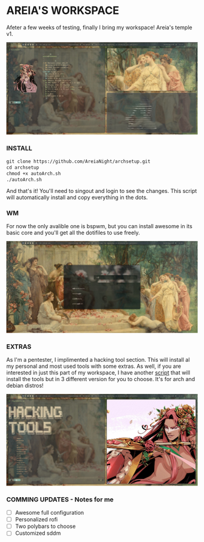 # AREIA'S WORKSPACE

Afeter a few weeks of testing, finally I bring my workspace! Areia's temple v1.

![ ](screnshots\pic1.jpg)

### INSTALL

```
git clone https://github.com/AreiaNight/archsetup.git
cd archsetup
chmod +x autoArch.sh 
./autoArch.sh

```
And that's it! You'll need to singout and login to see the changes. This script will automatically install and copy everything in the dots.

### WM

For now the only avalible one is bspwm, but you can install awesome in its basic core and you'll get all the dotifiles to use freely. 

![ ](screnshots\rofi.jpg)

### EXTRAS

As I'm a pentester, I implimented a hacking tool section. This will install al my personal and most used tools with some extras. As well, if you are interested in just this part of my workspace, I have another [script](https://github.com/AreiaNight/my_tools.git) that will install the tools but in 3 different version for you to choose. It's for arch and debian distros!

![ ](screnshots\tools.jpg)


### COMMING UPDATES - Notes for me

- [ ] Awesome full configuration
- [ ] Personalized rofi 
- [ ] Two polybars to choose 
- [ ] Customized sddm  